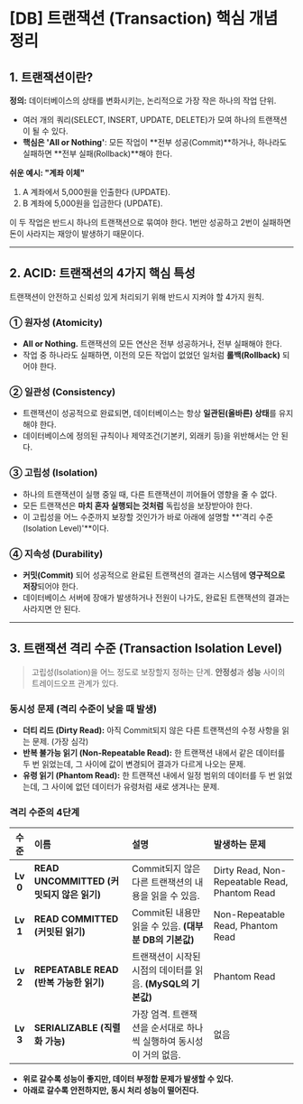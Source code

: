# [DB] 트랜잭션 (Transaction) 핵심 개념 정리

## 1. 트랜잭션이란?

**정의:** 데이터베이스의 상태를 변화시키는, 논리적으로 가장 작은 하나의 작업 단위.

-   여러 개의 쿼리(SELECT, INSERT, UPDATE, DELETE)가 모여 하나의 트랜잭션이 될 수 있다.
-   **핵심은 'All or Nothing'**: 모든 작업이 **전부 성공(Commit)**하거나, 하나라도 실패하면 **전부 실패(Rollback)**해야 한다.

**쉬운 예시: "계좌 이체"**
 1.  A 계좌에서 5,000원을 인출한다 (UPDATE).
 2.  B 계좌에 5,000원을 입금한다 (UPDATE).

이 두 작업은 반드시 하나의 트랜잭션으로 묶여야 한다. 1번만 성공하고 2번이 실패하면 돈이 사라지는 재앙이 발생하기 때문이다.

---

## 2. ACID: 트랜잭션의 4가지 핵심 특성

트랜잭션이 안전하고 신뢰성 있게 처리되기 위해 반드시 지켜야 할 4가지 원칙.

### ① 원자성 (Atomicity)

-   **All or Nothing.** 트랜잭션의 모든 연산은 전부 성공하거나, 전부 실패해야 한다.
-   작업 중 하나라도 실패하면, 이전의 모든 작업이 없었던 일처럼 **롤백(Rollback)** 되어야 한다.

### ② 일관성 (Consistency)

-   트랜잭션이 성공적으로 완료되면, 데이터베이스는 항상 **일관된(올바른) 상태**를 유지해야 한다.
-   데이터베이스에 정의된 규칙이나 제약조건(기본키, 외래키 등)을 위반해서는 안 된다.

### ③ 고립성 (Isolation)

-   하나의 트랜잭션이 실행 중일 때, 다른 트랜잭션이 끼어들어 영향을 줄 수 없다.
-   모든 트랜잭션은 **마치 혼자 실행되는 것처럼** 독립성을 보장받아야 한다.
-   이 고립성을 어느 수준까지 보장할 것인가가 바로 아래에 설명할 **'격리 수준(Isolation Level)'**이다.

### ④ 지속성 (Durability)

-   **커밋(Commit)** 되어 성공적으로 완료된 트랜잭션의 결과는 시스템에 **영구적으로 저장**되어야 한다.
-   데이터베이스 서버에 장애가 발생하거나 전원이 나가도, 완료된 트랜잭션의 결과는 사라지면 안 된다.

---

## 3. 트랜잭션 격리 수준 (Transaction Isolation Level)

> 고립성(Isolation)을 어느 정도로 보장할지 정하는 단계. **안정성**과 **성능** 사이의 트레이드오프 관계가 있다.

### 동시성 문제 (격리 수준이 낮을 때 발생)

-   **더티 리드 (Dirty Read):** 아직 Commit되지 않은 다른 트랜잭션의 수정 사항을 읽는 문제. (가장 심각)
-   **반복 불가능 읽기 (Non-Repeatable Read):** 한 트랜잭션 내에서 같은 데이터를 두 번 읽었는데, 그 사이에 값이 변경되어 결과가 다르게 나오는 문제.
-   **유령 읽기 (Phantom Read):** 한 트랜잭션 내에서 일정 범위의 데이터를 두 번 읽었는데, 그 사이에 없던 데이터가 유령처럼 새로 생겨나는 문제.

### 격리 수준의 4단계

| 수준 | 이름 | 설명 | 발생하는 문제 |
| :---: | :--- | :--- | :--- |
| **Lv 0** | **READ UNCOMMITTED (커밋되지 않은 읽기)** | Commit되지 않은 다른 트랜잭션의 내용을 읽을 수 있음. | Dirty Read, Non-Repeatable Read, Phantom Read |
| **Lv 1** | **READ COMMITTED (커밋된 읽기)** | Commit된 내용만 읽을 수 있음. **(대부분 DB의 기본값)** | Non-Repeatable Read, Phantom Read |
| **Lv 2**| **REPEATABLE READ (반복 가능한 읽기)** | 트랜잭션이 시작된 시점의 데이터를 읽음. **(MySQL의 기본값)** | Phantom Read |
| **Lv 3** | **SERIALIZABLE (직렬화 가능)** | 가장 엄격. 트랜잭션을 순서대로 하나씩 실행하여 동시성이 거의 없음. | 없음 |

-   **위로 갈수록 성능이 좋지만, 데이터 부정합 문제가 발생할 수 있다.**
-   **아래로 갈수록 안전하지만, 동시 처리 성능이 떨어진다.**
